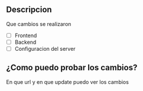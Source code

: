 ## Descripcion
Que cambios se realizaron
- [ ] Frontend
- [ ] Backend
- [ ] Configuracion del server

## ¿Como puedo probar los cambios?
En que url y en que update puedo ver los cambios
